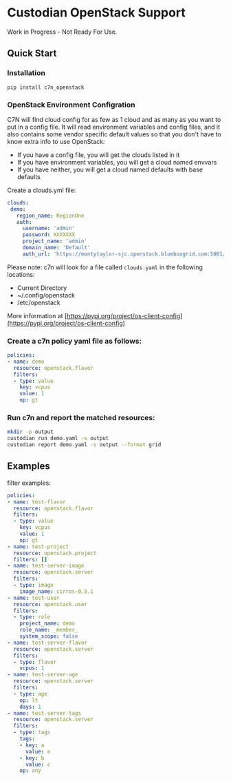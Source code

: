 # Custodian OpenStack Support

Work in Progress - Not Ready For Use.

## Quick Start

### Installation

```
pip install c7n_openstack
```

### OpenStack Environment Configration

C7N will find cloud config for as few as 1 cloud and as many as you want to put in a config file.
It will read environment variables and config files, and it also contains some vendor specific default
values so that you don't have to know extra info to use OpenStack:

* If you have a config file, you will get the clouds listed in it
* If you have environment variables, you will get a cloud named envvars
* If you have neither, you will get a cloud named defaults with base defaults

Create a clouds.yml file:

```yaml
clouds:
 demo:
   region_name: RegionOne
   auth:
     username: 'admin'
     password: XXXXXXX
     project_name: 'admin'
     domain_name: 'Default'
     auth_url: 'https://montytaylor-sjc.openstack.blueboxgrid.com:5001/v2.0'
```

Please note: c7n will look for a file called `clouds.yaml` in the following locations:

* Current Directory
* ~/.config/openstack
* /etc/openstack

More information at [https://pypi.org/project/os-client-config](https://pypi.org/project/os-client-config)

### Create a c7n policy yaml file as follows:

```yaml
policies:
- name: demo
  resource: openstack.flavor
  filters:
  - type: value
    key: vcpus
    value: 1
    op: gt
```

### Run c7n and report the matched resources:

```sh
mkdir -p output
custodian run demo.yaml -s output
custodian report demo.yaml -s output --format grid
```

## Examples

filter examples:

```yaml
policies:
- name: test-flavor
  resource: openstack.flavor
  filters:
  - type: value
    key: vcpus
    value: 1
    op: gt
- name: test-project
  resource: openstack.project
  filters: []
- name: test-server-image
  resource: openstack.server
  filters:
  - type: image
    image_name: cirros-0.5.1
- name: test-user
  resource: openstack.user
  filters:
  - type: role
    project_name: demo
    role_name: _member_
    system_scope: false
- name: test-server-flavor
  resource: openstack.server
  filters:
  - type: flavor
    vcpus: 1
- name: test-server-age
  resource: openstack.server
  filters:
  - type: age
    op: lt
    days: 1
- name: test-server-tags
  resource: openstack.server
  filters:
  - type: tags
    tags:
    - key: a
      value: a
    - key: b
      value: c
    op: any
```
